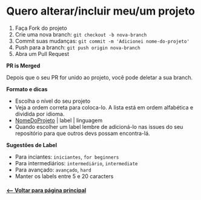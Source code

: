 # Quero alterar/incluir meu/um projeto

1. Faça Fork do projeto
2. Crie uma nova branch: `git checkout -b nova-branch`
3. Commit suas mudanças: `git commit -m 'Adicionei nome-do-projeto'`
4. Push para a branch: `git push origin nova-branch`
5. Abra um Pull Request

**PR is Merged**

Depois que o seu PR for unido ao projeto, você pode deletar a sua branch.

**Formato e dicas**
* Escolha o nível do seu projeto
* Veja a ordem correta para coloca-lo. A lista está em ordem alfabética e dividida por idioma.
* [NomeDoProjeto]( Link ) | label | linguagem
* Quando escolher um label lembre de adicioná-lo nas issues do seu repositório para que outros devs possam encontra-lá.

**Sugestões de Label**
* Para inciantes: `iniciantes`, `for beginners`
* Para intermediários: `intermediário`, `intermediate`
* Para avançado: `avançado`, `hard`
* Manter os labels entre 5 e 20 caracters


#### [<-- Voltar para página principal](https://github.com/camilatigre/listamaravilhosaopensource)
